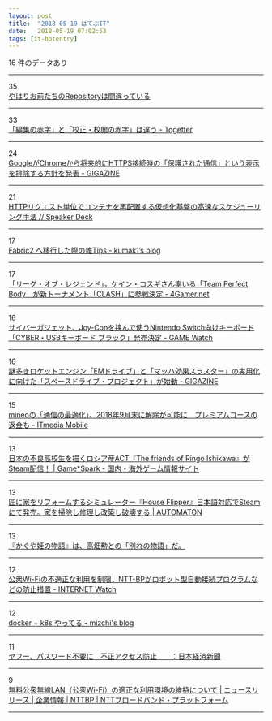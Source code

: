 ```yaml
---
layout: post
title:  "2018-05-19 はてぶIT"
date:   2018-05-19 07:02:53
tags: [it-hotentry]
---
```

16 件のデータあり

<hr><div class="row">
<div class="col-1"><span class="badge badge-pill badge-success h2">35</span></div>
<div class="col-11"><a href='https://qiita.com/mikesorae/items/ff8192fb9cf106262dbf' target='_blank'>やはりお前たちのRepositoryは間違っている</a></div>
</div>
<hr>
<div class="row">
<div class="col-1"><span class="badge badge-pill badge-success h2">33</span></div>
<div class="col-11"><a href='https://togetter.com/li/1227538' target='_blank'>「編集の赤字」と「校正・校閲の赤字」は違う - Togetter</a></div>
</div>
<hr>
<div class="row">
<div class="col-1"><span class="badge badge-pill badge-success h2">24</span></div>
<div class="col-11"><a href='https://gigazine.net/news/20180518-chrome-security-indicators/' target='_blank'>GoogleがChromeから将来的にHTTPS接続時の「保護された通信」という表示を排除する方針を発表 - GIGAZINE</a></div>
</div>
<hr>
<div class="row">
<div class="col-1"><span class="badge badge-pill badge-success h2">21</span></div>
<div class="col-11"><a href='https://speakerdeck.com/matsumoto_r/httprikuesutodan-wei-dekontenawozai-pei-zhi-surujia-xiang-hua-ji-pan-falsegao-su-nasukeziyuringushou-fa' target='_blank'>HTTPリクエスト単位でコンテナを再配置する仮想化基盤の高速なスケジューリング手法 // Speaker Deck</a></div>
</div>
<hr>
<div class="row">
<div class="col-1"><span class="badge badge-pill badge-success h2">17</span></div>
<div class="col-11"><a href='https://kumak1.hatenablog.com/entry/2018/05/18/181347' target='_blank'>Fabric2 へ移行した際の雑Tips - kumak1’s blog</a></div>
</div>
<hr>
<div class="row">
<div class="col-1"><span class="badge badge-pill badge-success h2">17</span></div>
<div class="col-11"><a href='http://www.4gamer.net/games/073/G007372/20180518054/' target='_blank'>「リーグ・オブ・レジェンド」，ケイン・コスギさん率いる「Team Perfect Body」が新トーナメント「CLASH」に参戦決定 - 4Gamer.net</a></div>
</div>
<hr>
<div class="row">
<div class="col-1"><span class="badge badge-pill badge-success h2">16</span></div>
<div class="col-11"><a href='https://game.watch.impress.co.jp/docs/news/1122650.html' target='_blank'>サイバーガジェット、Joy-Conを挟んで使うNintendo Switch向けキーボード「CYBER・USBキーボード ブラック」発売決定 - GAME Watch</a></div>
</div>
<hr>
<div class="row">
<div class="col-1"><span class="badge badge-pill badge-success h2">16</span></div>
<div class="col-11"><a href='https://gigazine.net/news/20180518-spacedrive-project/' target='_blank'>謎多きロケットエンジン「EMドライブ」と「マッハ効果スラスター」の実用化に向けた「スペースドライブ・プロジェクト」が始動 - GIGAZINE</a></div>
</div>
<hr>
<div class="row">
<div class="col-1"><span class="badge badge-pill badge-success h2">15</span></div>
<div class="col-11"><a href='http://www.itmedia.co.jp/mobile/articles/1805/18/news140.html' target='_blank'>mineoの「通信の最適化」、2018年9月末に解除が可能に　プレミアムコースの返金も - ITmedia Mobile</a></div>
</div>
<hr>
<div class="row">
<div class="col-1"><span class="badge badge-pill badge-success h2">13</span></div>
<div class="col-11"><a href='https://www.gamespark.jp/article/2018/05/18/80886.html' target='_blank'>日本の不良高校生を描くロシア産ACT『The friends of Ringo Ishikawa』がSteam配信！ | Game*Spark - 国内・海外ゲーム情報サイト</a></div>
</div>
<hr>
<div class="row">
<div class="col-1"><span class="badge badge-pill badge-success h2">13</span></div>
<div class="col-11"><a href='http://jp.automaton.am/articles/newsjp/20180518-68136/' target='_blank'>匠に家をリフォームするシミュレーター『House Flipper』日本語対応でSteamにて発売。家を掃除し修理し改築し破壊する | AUTOMATON</a></div>
</div>
<hr>
<div class="row">
<div class="col-1"><span class="badge badge-pill badge-success h2">13</span></div>
<div class="col-11"><a href='https://www.huffingtonpost.jp/2018/05/18/the-tale-of-the-princess-kaguya_a_23437690/' target='_blank'>『かぐや姫の物語』は、高畑勲との「別れの物語」だ。</a></div>
</div>
<hr>
<div class="row">
<div class="col-1"><span class="badge badge-pill badge-success h2">12</span></div>
<div class="col-11"><a href='https://internet.watch.impress.co.jp/docs/news/1122672.html' target='_blank'>公衆Wi-Fiの不適正な利用を制限、NTT-BPがロボット型自動接続プログラムなどの防止措置 - INTERNET Watch</a></div>
</div>
<hr>
<div class="row">
<div class="col-1"><span class="badge badge-pill badge-success h2">12</span></div>
<div class="col-11"><a href='http://mizchi.hatenablog.com/entry/2018/05/18/235509' target='_blank'>docker + k8s やってる - mizchi's blog</a></div>
</div>
<hr>
<div class="row">
<div class="col-1"><span class="badge badge-pill badge-success h2">11</span></div>
<div class="col-11"><a href='https://www.nikkei.com/article/DGXMZO30694840Y8A510C1X30000/' target='_blank'>ヤフー、パスワード不要に　不正アクセス防止　　：日本経済新聞</a></div>
</div>
<hr>
<div class="row">
<div class="col-1"><span class="badge badge-pill badge-success h2">9</span></div>
<div class="col-11"><a href='http://www.ntt-bp.net/articles/news/?p=5892' target='_blank'>無料公衆無線LAN（公衆Wi-Fi）の適正な利用環境の維持について | ニュースリリース | 企業情報 | NTTBP | NTTブロードバンド・プラットフォーム</a></div>
</div>
<hr>
